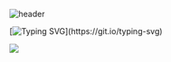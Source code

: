 ![header](https://capsule-render.vercel.app/api?type=wave&color=auto&height=300&section=header&text=Sukyung's+Github%20render&fontSize=90)

[![Typing SVG](https://readme-typing-svg.demolab.com?font=Fira+Code&pause=1000&width=435&lines=Welcome+to+my+respository!)](https://git.io/typing-svg)

<picture>
  <source
    srcset="https://github-readme-stats.vercel.app/api?username=sukyung6999&show_icons=true&theme=dark"
    media="(prefers-color-scheme: dark)"
  />
  <source
    srcset="https://github-readme-stats.vercel.app/api?username=sukyung6999&show_icons=true"
    media="(prefers-color-scheme: light), (prefers-color-scheme: no-preference)"
  />
  <img src="https://github-readme-stats.vercel.app/api?username=sukyung6999&show_icons=true" />
</picture>

<!--
**sukyung6999/sukyung6999** is a ✨ _special_ ✨ repository because its `README.md` (this file) appears on your GitHub profile.

Here are some ideas to get you started:

- 🔭 I’m currently working on ...
- 🌱 I’m currently learning ...
- 👯 I’m looking to collaborate on ...
- 🤔 I’m looking for help with ...
- 💬 Ask me about ...
- 📫 How to reach me: ...
- 😄 Pronouns: ...
- ⚡ Fun fact: ...
-->
